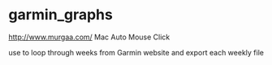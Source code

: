 # garmin_graphs


http://www.murgaa.com/
Mac Auto Mouse Click

use to loop through weeks from Garmin website and export each weekly file
